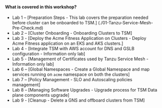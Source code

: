 #### What is covered in this workshop?


- Lab 1 – [Preparation Steps - This lab covers the preparation needed before cluster can be onboarded to TSM.] (./01-Tanzu-Service-Mesh-Pre-Check.md)
- Lab 2 – [Cluster Onboarding - Onboarding Clusters to TSM]
- Lab 3 - [Deploy the Acme Fitness Application on Clusters - Deploy Acme Fitness application on an EKS and AKS clusters.]
- Lab 4 - [Integrate TSM with AWS account for DNS and GSLB configuration - Information only lab]
- Lab 5 - [Management of Certificates used by Tanzu Service Mesh - Information only lab]
- Lab 6 – [Global Namespaces - Create a Global Namespace and map services running on `acme` namespace on both the clusters]
- Lab 7 – [Policy Management - SLO and Autoscaling policies management]
- Lab 8 – [Managing Software Upgrades - Upgrade process for TSM Data plane components upgrade]
- Lab 9 - [Cleanup - Delete a GNS and offboard clusters from TSM]
